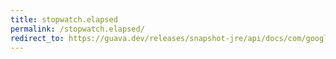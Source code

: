 ```yaml
---
title: stopwatch.elapsed
permalink: /stopwatch.elapsed/
redirect_to: https://guava.dev/releases/snapshot-jre/api/docs/com/google/common/base/Stopwatch.html#elapsed--
---
```

